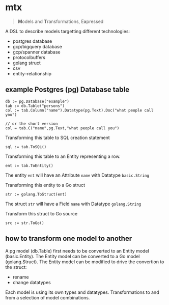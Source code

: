 # mtx

> **M**odels and **T**ransformations, E**x**pressed

A DSL to describe models targetting different technologies:

- postgres database
- gcp/bigquery database
- gcp/spanner database
- protocolbuffers
- golang struct
- csv
- entity–relationship

## example Postgres (pg) Database table

    db := pg.Database("example")
    tab := db.Table("persons")
    col := tab.Column("name").Datatype(pg.Text).Doc("what people call you")
    
    // or the short version
    col = tab.C("name",pg.Text,"what people call you")

Transforming this table to SQL creation statement

    sql := tab.ToSQL()

Transforming this table to an Entity representing a row.

    ent := tab.ToEntity()

The entity `ent` will have an Attribute `name` with Datatype `basic.String`

Transforming this entity to a Go struct

    str := golang.ToStruct(ent)

The struct `str` will have a Field `name` with Datatype `golang.String`

Transform this struct to Go source

    src := str.ToGo()

## how to transform one model to another

A pg model (db.Table) first needs to be converted to an Entity model (basic.Entity).
The Entity model can be converted to a Go model (golang.Struct).
The Entity model can be modified to drive the convertion to the struct:

- rename
- change datatypes

Each model is using its own types and datatypes.
Transformations to and from a selection of model combinations.

